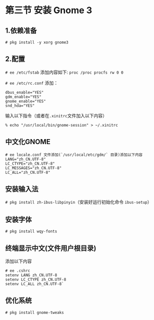 # 第三节 安装 Gnome 3

## 1.依赖准备

`# pkg install -y xorg gnome3`

## 2.配置

`# ee /etc/fstab` 添加内容如下: `proc /proc procfs rw 0 0`

`# ee /etc/rc.conf` 添加：

```
dbus_enable="YES"
gdm_enable="YES"
gnome_enable="YES"
snd_hda="YES"
```

输入以下指令（或者在`.xinitrc`文件加入以下内容）

`% echo "/usr/local/bin/gnome-session" > ~/.xinitrc`

## 中文化GNOME

```
# ee locale.conf 文件添加(`/usr/local/etc/gdm/` 目录)添加以下内容
LANG="zh_CN.UTF-8"
LC_CTYPE="zh_CN.UTF-8"
LC_MESSAGES="zh_CN.UTF-8"
LC_ALL="zh_CN.UTF-8"
```

## 安装输入法

`# pkg install zh-ibus-libpinyin`（安装好运行初始化命令 `ibus-setup`）

## 安装字体

`# pkg install wqy-fonts`

## 终端显示中文(文件用户根目录)

添加以下内容

```
# ee .cshrc
setenv LANG zh_CN.UTF-8
setenv LC_CTYPE zh_CN.UTF-8
setenv LC_ALL zh_CN.UTF-8`
```

## 优化系统

`# pkg install gnome-tweaks`
